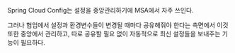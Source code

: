
Spring Cloud Config는 설정을 중앙관리하기에 MSA에서 자주 쓰인다. 

그러나 협업에서 설정과 환경변수들이 변경될 때마다 공유해줘야 한다는 측면에서 이것 또한 중앙에서 관리하고, 따로 공유할 필요 없이 자동적으로 최신 설정들을 보내주는 기능이 필요하다.
